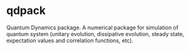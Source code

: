 qdpack
======

Quantum Dynamics package. A numerical package for simulation of quantum system (unitary evolution, dissipative evolution, steady state, expectation values and correlation functions, etc).
